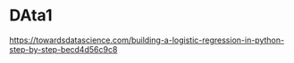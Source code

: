 # DAta1


https://towardsdatascience.com/building-a-logistic-regression-in-python-step-by-step-becd4d56c9c8
